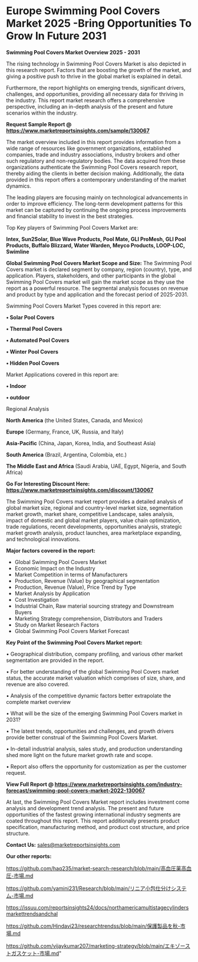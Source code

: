 # Europe Swimming Pool Covers Market 2025 -Bring Opportunities To Grow In Future 2031

<Strong> Swimming Pool Covers Market Overview 2025 - 2031</strong>

The rising technology in Swimming Pool Covers Market is also depicted in this research report. Factors that are boosting the growth of the market, and giving a positive push to thrive in the global market is explained in detail.

Furthermore, the report highlights on emerging trends, significant drivers, challenges, and opportunities, providing all necessary data for thriving in the industry. This report market research offers a comprehensive perspective, including an in-depth analysis of the present and future scenarios within the industry.

<strong>Request Sample Report @ <a href=https://www.marketreportsinsights.com/sample/130067>https://www.marketreportsinsights.com/sample/130067</a></strong>

The market overview included in this report provides information from a wide range of resources like government organizations, established companies, trade and industry associations, industry brokers and other such regulatory and non-regulatory bodies. The data acquired from these organizations authenticate the Swimming Pool Covers research report, thereby aiding the clients in better decision making. Additionally, the data provided in this report offers a contemporary understanding of the market dynamics.

The leading players are focusing mainly on technological advancements in order to improve efficiency. The long-term development patterns for this market can be captured by continuing the ongoing process improvements and financial stability to invest in the best strategies.

Top Key players of Swimming Pool Covers Market are:

<strong>Intex, Sun2Solar, Blue Wave Products, Pool Mate, GLI ProMesh, GLI Pool Products, Buffalo Blizzard, Water Warden, Meyco Products, LOOP-LOC, Swimline</strong>

<strong><b>Global Swimming Pool Covers Market Scope and Size:</b></strong>
The Swimming Pool Covers market is declared segment by company, region (country), type, and application. Players, stakeholders, and other participants in the global Swimming Pool Covers market will gain the market scope as they use the report as a powerful resource. The segmental analysis focuses on revenue and product by type and application and the forecast period of 2025-2031.

Swimming Pool Covers Market Types covered in this report are:

<strong>• Solar Pool Covers

• Thermal Pool Covers

• Automated Pool Covers

• Winter Pool Covers

• Hidden Pool Covers</strong>

Market Applications covered in this report are:

<strong>• Indoor

• outdoor</strong> 

Regional Analysis

<strong>North America</strong> (the United States, Canada, and Mexico)

<strong>Europe</strong> (Germany, France, UK, Russia, and Italy)

<strong>Asia-Pacific</strong> (China, Japan, Korea, India, and Southeast Asia)

<strong>South America</strong> (Brazil, Argentina, Colombia, etc.)

<strong>The Middle East and Africa</strong> (Saudi Arabia, UAE, Egypt, Nigeria, and South Africa)

<strong>Go For Interesting Discount Here: <a href=https://www.marketreportsinsights.com/discount/130067>https://www.marketreportsinsights.com/discount/130067</a></strong>

The Swimming Pool Covers market report provides a detailed analysis of global market size, regional and country-level market size, segmentation market growth, market share, competitive Landscape, sales analysis, impact of domestic and global market players, value chain optimization, trade regulations, recent developments, opportunities analysis, strategic market growth analysis, product launches, area marketplace expanding, and technological innovations.

<strong><b>Major factors covered in the report:</b></strong>
<ul>
  <li>Global Swimming Pool Covers Market </li>
  <li>Economic Impact on the Industry</li>
  <li>Market Competition in terms of Manufacturers</li>
  <li>Production, Revenue (Value) by geographical segmentation</li>
  <li>Production, Revenue (Value), Price Trend by Type</li>
  <li>Market Analysis by Application</li>
  <li>Cost Investigation</li>
  <li>Industrial Chain, Raw material sourcing strategy and Downstream Buyers</li>
  <li>Marketing Strategy comprehension, Distributors and Traders</li>
  <li>Study on Market Research Factors</li>
  <li>Global Swimming Pool Covers Market Forecast</li>
</ul>

<strong><b>Key Point of the Swimming Pool Covers Market report:</b></strong>

• Geographical distribution, company profiling, and various other market segmentation are provided in the report.

• For better understanding of the global Swimming Pool Covers market status, the accurate market valuation which comprises of size, share, and revenue are also covered.

• Analysis of the competitive dynamic factors better extrapolate the complete market overview

• What will be the size of the emerging Swimming Pool Covers market in 2031?

• The latest trends, opportunities and challenges, and growth drivers provide better construal of the Swimming Pool Covers Market.

• In-detail industrial analysis, sales study, and production understanding shed more light on the future market growth rate and scope.

• Report also offers the opportunity for customization as per the customer request.

<strong><b>View Full Report @ <a href=https://www.marketreportsinsights.com/industry-forecast/swimming-pool-covers-market-2022-130067>https://www.marketreportsinsights.com/industry-forecast/swimming-pool-covers-market-2022-130067</a></b></strong>


At last, the Swimming Pool Covers Market report includes investment come analysis and development trend analysis. The present and future opportunities of the fastest growing international industry segments are coated throughout this report. This report additionally presents product specification, manufacturing method, and product cost structure, and price structure.

<strong>Contact Us:</strong>
sales@marketreportsinsights.com

<strong>Our other reports:</strong>

<a href=https://github.com/haq235/market-search-research/blob/main/高血圧薬高血圧-市場.md>https://github.com/haq235/market-search-research/blob/main/高血圧薬高血圧-市場.md</a>

<a href=https://github.com/yamini231/Research/blob/main/リニア小包仕分けシステム-市場.md>https://github.com/yamini231/Research/blob/main/リニア小包仕分けシステム-市場.md</a>

<a href=https://issuu.com/reportsinsights24/docs/northamericamultistagecylindersmarkettrendsandchal>https://issuu.com/reportsinsights24/docs/northamericamultistagecylindersmarkettrendsandchal</a>

<a href=https://github.com/Hindavi23/researchtrendss/blob/main/保護製品を秋-市場.md>https://github.com/Hindavi23/researchtrendss/blob/main/保護製品を秋-市場.md</a>

<a href=https://github.com/vijaykumar207/marketing-strategy/blob/main/エキゾーストガスケット-市場.md>https://github.com/vijaykumar207/marketing-strategy/blob/main/エキゾーストガスケット-市場.md</a>"

